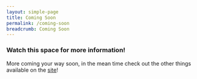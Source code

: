 ```yaml
---
layout: simple-page
title: Coming Soon
permalink: /coming-soon
breadcrumb: Coming Soon
---
```


### Watch this space for more information! 
More coming your way soon, in the mean time check out the other things available on the <a href="https://www.publicserviceweek.gov.sg">site</a>! 
